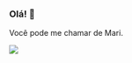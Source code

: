 ### Olá! 👋 
Você pode me chamar de Mari.

<img src="https://img.shields.io/badge/Gmail-D14836?style=for-the-badge&logo=gmail&logoColor=white" href="https://www.linkedin.com/in/marigomes/">

<!--
**mari-gomes/mari-gomes** is a ✨ _special_ ✨ repository because its `README.md` (this file) appears on your GitHub profile.

Here are some ideas to get you started:

- 🔭 I’m currently working on ...
- 🌱 I’m currently learning ...
- 👯 I’m looking to collaborate on ...
- 🤔 I’m looking for help with ...
- 💬 Ask me about ...
- 📫 How to reach me: ...
- 😄 Pronouns: ...
- ⚡ Fun fact: ...
-->
